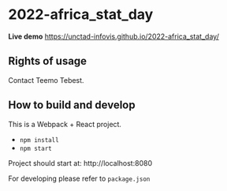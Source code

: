 # 2022-africa_stat_day

**Live demo** https://unctad-infovis.github.io/2022-africa_stat_day/

## Rights of usage

Contact Teemo Tebest.

## How to build and develop

This is a Webpack + React project.

* `npm install`
* `npm start`

Project should start at: http://localhost:8080

For developing please refer to `package.json`